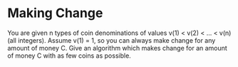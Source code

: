 # Making Change

You are given n types of coin denominations of values v(1) < v(2) < ... < v(n) (all integers). Assume v(1) = 1, so you can always make change for any amount of money C. Give an algorithm which makes change for an amount of money C with as few coins as possible.

